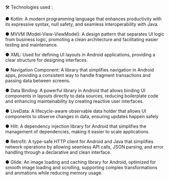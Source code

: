 🛠️ Technologies used :

● Kotlin: A modern programming language that enhances productivity with its expressive syntax, null safety, and seamless interoperability with Java.

● MVVM (Model-View-ViewModel): A design pattern that separates UI logic from business logic, promoting a clean architecture and facilitating easier testing and maintenance.

● XML: Used for defining UI layouts in Android applications, providing a clear structure for designing interfaces.

● Navigation Component: A library that simplifies navigation in Android apps, providing a consistent way to handle fragment transactions and passing data between screens.

● Data Binding: A powerful library in Android that allows binding UI components in layouts directly to data sources, reducing boilerplate code and enhancing maintainability by creating reactive user interfaces.

● LiveData: A lifecycle-aware observable data holder that allows UI components to observe changes in data, ensuring updates happen safely

● Hilt: A dependency injection library for Android that simplifies the management of dependencies, making it easier to scale applications.

● Retrofit: A type-safe HTTP client for Android and Java that simplifies network operations by allowing seamless API calls, JSON parsing, and error handling through a declarative and clean interface.

● Glide: An image loading and caching library for Android, optimized for smooth image loading and scrolling, supporting complex transformations and animations while reducing memory usage.
